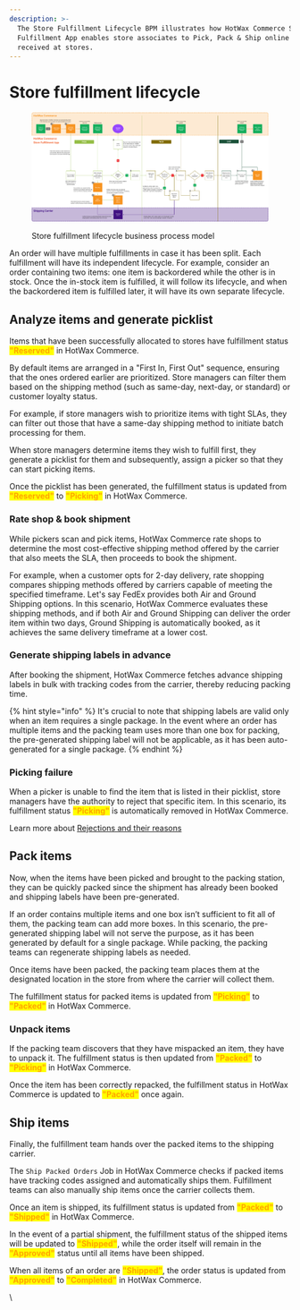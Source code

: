 ```yaml
---
description: >-
  The Store Fulfillment Lifecycle BPM illustrates how HotWax Commerce Store
  Fulfillment App enables store associates to Pick, Pack & Ship online orders
  received at stores.
---
```


# Store fulfillment lifecycle

<figure><img src="../.gitbook/assets/store fulfillment bpm.png" alt=""><figcaption><p>Store fulfillment lifecycle business process model</p></figcaption></figure>

An order will have multiple fulfillments in case it has been split. Each fulfillment will have its independent lifecycle. For example, consider an order containing two items: one item is backordered while the other is in stock. Once the in-stock item is fulfilled, it will follow its lifecycle, and when the backordered item is fulfilled later, it will have its own separate lifecycle.

## Analyze items and generate picklist

Items that have been successfully allocated to stores have fulfillment status <mark style="color:orange;">**"Reserved"**</mark> in HotWax Commerce.

By default items are arranged in a "First In, First Out" sequence, ensuring that the ones ordered earlier are prioritized. Store managers can filter them based on the shipping method (such as same-day, next-day, or standard) or customer loyalty status.

For example, if store managers wish to prioritize items with tight SLAs, they can filter out those that have a same-day shipping method to initiate batch processing for them.

When store managers determine items they wish to fulfill first, they generate a picklist for them and subsequently, assign a picker so that they can start picking items.

Once the picklist has been generated, the fulfillment status is updated from <mark style="color:orange;">**"Reserved"**</mark> to <mark style="color:orange;">**"Picking"**</mark> in HotWax Commerce.

### Rate shop & book shipment

While pickers scan and pick items, HotWax Commerce rate shops to determine the most cost-effective shipping method offered by the carrier that also meets the SLA, then proceeds to book the shipment.

For example, when a customer opts for 2-day delivery, rate shopping compares shipping methods offered by carriers capable of meeting the specified timeframe. Let's say FedEx provides both Air and Ground Shipping options. In this scenario, HotWax Commerce evaluates these shipping methods, and if both Air and Ground Shipping can deliver the order item within two days, Ground Shipping is automatically booked, as it achieves the same delivery timeframe at a lower cost.

### Generate shipping labels in advance

After booking the shipment, HotWax Commerce fetches advance shipping labels in bulk with tracking codes from the carrier, thereby reducing packing time.

{% hint style="info" %}
It's crucial to note that shipping labels are valid only when an item requires a single package. In the event where an order has multiple items and the packing team uses more than one box for packing, the pre-generated shipping label will not be applicable, as it has been auto-generated for a single package.
{% endhint %}

### Picking failure

When a picker is unable to find the item that is listed in their picklist, store managers have the authority to reject that specific item. In this scenario, its fulfillment status <mark style="color:orange;">**"Picking"**</mark> is automatically removed in HotWax Commerce.

Learn more about [Rejections and their reasons](../orders/fulfillment/rejection.md)

## Pack items

Now, when the items have been picked and brought to the packing station, they can be quickly packed since the shipment has already been booked and shipping labels have been pre-generated.

If an order contains multiple items and one box isn’t sufficient to fit all of them, the packing team can add more boxes. In this scenario, the pre-generated shipping label will not serve the purpose, as it has been generated by default for a single package. While packing, the packing teams can regenerate shipping labels as needed.

Once items have been packed, the packing team places them at the designated location in the store from where the carrier will collect them.

The fulfillment status for packed items is updated from <mark style="color:orange;">**"Picking"**</mark> to <mark style="color:orange;">**"Packed"**</mark> in HotWax Commerce.

### Unpack items

If the packing team discovers that they have mispacked an item, they have to unpack it. The fulfillment status is then updated from <mark style="color:orange;">**"Packed"**</mark> to <mark style="color:orange;">**"Picking"**</mark> in HotWax Commerce.

Once the item has been correctly repacked, the fulfillment status in HotWax Commerce is updated to <mark style="color:orange;">**"Packed"**</mark> once again.

## Ship items

Finally, the fulfillment team hands over the packed items to the shipping carrier.

The `Ship Packed Orders` Job in HotWax Commerce checks if packed items have tracking codes assigned and automatically ships them. Fulfillment teams can also manually ship items once the carrier collects them.

Once an item is shipped, its fulfillment status is updated from <mark style="color:orange;">**"Packed"**</mark> to <mark style="color:orange;">**"Shipped"**</mark> in HotWax Commerce.&#x20;

In the event of a partial shipment, the fulfillment status of the shipped items will be updated to <mark style="color:orange;">**"Shipped"**</mark>, while the order itself will remain in the <mark style="color:orange;">**"Approved"**</mark> status until all items have been shipped.

When all items of an order are <mark style="color:orange;">**"Shipped"**</mark>, the order status is updated from <mark style="color:orange;">**"Approved"**</mark> to <mark style="color:orange;">**"Completed"**</mark> in HotWax Commerce.

\
